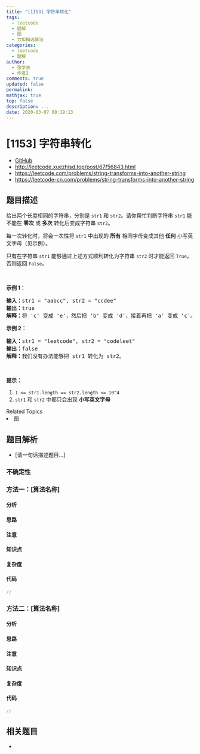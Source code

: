 ```yaml
---
title: "[1153] 字符串转化"
tags:
  - leetcode
  - 题解
  - 图
  - 力扣精选算法
categories:
  - leetcode
  - 题解
author:
  - 张学志
  - 作者2
comments: true
updated: false
permalink:
mathjax: true
top: false
description: ...
date: 2020-03-07 00:19:13
---
```



# [1153] 字符串转化
* [GitHub](https://github.com/algoboy101/LeetCodeCrowdsource/tree/master/_posts/QA/%5B1153%5D%20%E5%AD%97%E7%AC%A6%E4%B8%B2%E8%BD%AC%E5%8C%96.md)
* http://leetcode.xuezhisd.top/post/67f56843.html
* https://leetcode.com/problems/string-transforms-into-another-string
* https://leetcode-cn.com/problems/string-transforms-into-another-string


## 题目描述

<p>给出两个长度相同的字符串，分别是&nbsp;<code>str1</code>&nbsp;和 <code>str2</code>。请你帮忙判断字符串 <code>str1</code> 能不能在 <strong>零次</strong>&nbsp;或 <strong>多次</strong>&nbsp;转化后变成字符串 <code>str2</code>。</p>

<p>每一次转化时，将会一次性将 <code>str1</code> 中出现的&nbsp;<strong>所有</strong>&nbsp;相同字母变成其他&nbsp;<strong>任何</strong>&nbsp;小写英文字母（见示例）。</p>

<p>只有在字符串 <code>str1</code>&nbsp;能够通过上述方式顺利转化为字符串 <code>str2</code>&nbsp;时才能返回&nbsp;<code>True</code>，否则返回 <code>False</code>。​​</p>

<p>&nbsp;</p>

<p><strong>示例 1：</strong></p>

<pre><strong>输入：</strong>str1 = &quot;aabcc&quot;, str2 = &quot;ccdee&quot;
<strong>输出：</strong>true
<strong>解释：</strong>将 &#39;c&#39; 变成 &#39;e&#39;，然后把 &#39;b&#39; 变成 &#39;d&#39;，接着再把 &#39;a&#39; 变成 &#39;c&#39;。注意，转化的顺序也很重要。
</pre>

<p><strong>示例 2：</strong></p>

<pre><strong>输入：</strong>str1 = &quot;leetcode&quot;, str2 = &quot;codeleet&quot;
<strong>输出：</strong>false
<strong>解释：</strong>我们没有办法能够把 str1 转化为 str2。
</pre>

<p>&nbsp;</p>

<p><strong>提示：</strong></p>

<ol>
	<li><code>1 &lt;= str1.length == str2.length &lt;= 10^4</code></li>
	<li><code>str1</code>&nbsp;和 <code>str2</code> 中都只会出现&nbsp;<strong>小写英文字母</strong></li>
</ol>
<div><div>Related Topics</div><div><li>图</li></div></div>


## 题目解析
* [请一句话描述题目...]

### 不确定性


### 方法一：[算法名称]

#### 分析

#### 思路

#### 注意

#### 知识点

#### 复杂度

#### 代码

```cpp
//
```


### 方法二：[算法名称]

#### 分析

#### 思路

#### 注意

#### 知识点

#### 复杂度

#### 代码

```cpp
//
```


## 相关题目
* 
